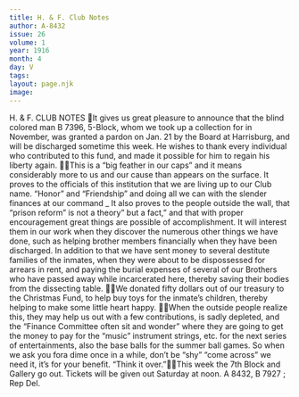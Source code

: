 ```yaml
---
title: H. & F. Club Notes
author: A-8432 
issue: 26
volume: 1
year: 1916
month: 4
day: V
tags:
layout: page.njk
image:
---
```

H. & F. CLUB NOTES It gives us great pleasure to announce that the blind colored man B 7396, 5-Block, whom we took up a collection for in November, was granted a pardon on Jan. 21 by the Board at Harrisburg, and will be discharged sometime this week. He wishes to thank every individual who contributed to this fund, and made it possible for him to regain his liberty again. This is a “big feather in our caps” and it means considerably more to us and our cause than appears on the surface. It proves to the officials of this institution that we are living up to our Club name. “Honor” and “Friendship” and doing all we can with the slender finances at our command _ It also proves to the people outside the wall, that “prison reform” is not a theory” but a fact,” and that with proper encouragement great things are possible of accomplishment. It will interest them in our work when they discover the numerous other things we have done, such as helping brother members financially when they have been discharged. In addition to that we have sent money to several destitute families of the inmates, when they were about to be dispossessed for arrears in rent, and paying the burial expenses of several of our Brothers who have passed away while incarcerated here, thereby saving their bodies from the dissecting table. We donated fifty dollars out of our treasury to the Christmas Fund, to help buy toys for the inmate’s children, thereby helping to make some little heart happy. When the outside people realize this, they may help us out with a few contributions, is sadly depleted, and the “Finance Committee often sit and wonder” where they are going to get the money to pay for the “music” instrument strings, etc. for the next series of entertainments, also the base balls for the summer ball games. So when we ask you fora dime once in a while, don’t be “shy” “come across” we need it, it’s for your benefit. “Think it over.”This week the 7th Block and Gallery go out. Tickets will be given out Saturday at noon. A 8432, B 7927 ; Rep Del. 
